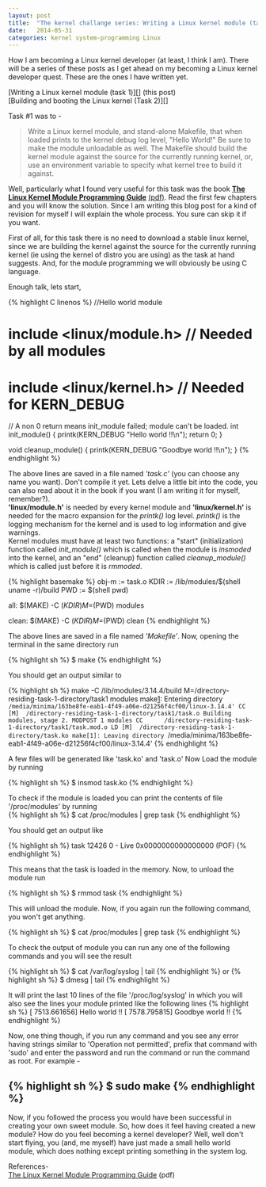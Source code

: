 ```yaml
---
layout: post
title:  "The kernel challange series: Writing a Linux kernel module (task 1)"
date:   2014-05-31
categories: kernel system-programming Linux
---
```



How I am becoming a Linux kernel developer (at least, I think I am). There will be a series of these posts as I get ahead on my becoming a Linux kernel developer quest. These are the ones I have written yet.

[Writing a Linux kernel module (task 1)][] (this post)  
[Building and booting the Linux kernel (Task 2)][]  

Task #1 was to -

>Write a Linux kernel module, and stand-alone Makefile, that when loaded prints to the kernel debug log level, "Hello World!"  Be sure to make the module unloadable as well. The Makefile should build the kernel module against the source for the currently running kernel, or, use an environment variable to specify what kernel tree to build it against.

Well, particularly what I found very useful for this task was the book **[The Linux Kernel Module Programming Guide][1]** [(pdf)][2]. Read the first few chapters and you will know the solution. Since I am writing this blog post for a kind of revision for myself I will explain the whole process. You sure can skip it if you want.

First of all, for this task there is no need to download a stable linux kernel, since we are building the kernel against the source for the currently running kernel (ie using the kernel of distro you are using) as the task at hand suggests. And, for the module programming we will obviously be using C language.

Enough talk, lets start,

{% highlight C linenos %}
//Hello world module

# include <linux/module.h>      // Needed by all modules
# include <linux/kernel.h>       // Needed for KERN_DEBUG

// A non 0 return means init_module failed; module can't be loaded.
int
init_module()
{
        printk(KERN_DEBUG "Hello world !!\n");
        return 0;
}

void
cleanup_module()
{
        printk(KERN_DEBUG "Goodbye world !!\n");
}
{% endhighlight %}

The above lines are saved in a file named *'task.c'* (you can choose any name you want). Don't compile it yet. Lets delve a little bit into the code, you can also read about it in the book if you want (I am writing it for myself, remember?).  
**'linux/module.h'** is needed by every kernel module and **'linux/kernel.h'** is needed for the macro expansion for the *printk()* log level. *printk()* is the logging mechanism for the kernel and is used to log information and give warnings.  
Kernel modules must have at least two functions: a "start" (initialization) function called *init_module()* which is called when the module is _insmoded_ into the kernel, and an "end" (cleanup) function called *cleanup_module()* which is called just before it is _rmmoded_.



{% highlight basemake %}
obj-m := task.o
KDIR := /lib/modules/$(shell uname -r)/build
PWD := $(shell pwd)

all:
        $(MAKE) -C $(KDIR) M=$(PWD) modules
 
clean:
        $(MAKE) -C $(KDIR) M=$(PWD) clean
{% endhighlight %}

The above lines are saved in a file named *'Makefile'*. Now, opening the terminal in the same directory run 

{% highlight sh %}
$ make
{% endhighlight %}

You should get an output similar to

{% highlight sh %}
make -C /lib/modules/3.14.4/build M=/directory-residing-task-1-directory/task1 modules
make[1]: Entering directory `/media/minima/163be8fe-eab1-4f49-a06e-d21256f4cf00/linux-3.14.4'
  CC [M]  /directory-residing-task-1-directory/task1/task.o
  Building modules, stage 2.
  MODPOST 1 modules
  CC      /directory-residing-task-1-directory/task1/task.mod.o
  LD [M]  /directory-residing-task-1-directory/task.ko
make[1]: Leaving directory `/media/minima/163be8fe-eab1-4f49-a06e-d21256f4cf00/linux-3.14.4'
{% endhighlight %}

A few files will be generated like 'task.ko' and 'task.o'
Now Load the module by running  

{% highlight sh %}
$ insmod task.ko
{% endhighlight %}

To check if the module is loaded you can print the contents of file '/proc/modules' by running  
{% highlight sh %}
$ cat /proc/modules | grep task
{% endhighlight %}

You should get an output like  

{% highlight sh %}
 task 12426 0 - Live 0x0000000000000000 (POF)
{% endhighlight %}

This means that the task is loaded in the memory. Now, to unload the module run

{% highlight sh %}
$ rmmod task
{% endhighlight %}

This will unload the module. Now, if you again run the following command, you won't get anything.

{% highlight sh %}
$ cat /proc/modules | grep task
{% endhighlight %}

To check the output of module you can run any one of the following commands and you will see the result

{% highlight sh %}
$ cat /var/log/syslog | tail
{% endhighlight %}
or
{% highlight sh %}
$ dmesg | tail
{% endhighlight %}

It will print the last 10 lines of the file '/proc/log/syslog' in which you will also see the lines your module printed like the following lines
{% highlight sh %}
  [ 7513.661656] Hello world !!
  [ 7578.795815] Goodbye world !!
{% endhighlight %}

Now, one thing though, if you run any command and you see any error having strings similar to 'Operation not permitted', prefix that command with 'sudo' and enter the password  and run the command or run the command as root. For example -

{% highlight sh %}
$ sudo make
{% endhighlight %}
---------------------------------

Now, if you followed the process you would have been successful in creating your own sweet module. So, how does it feel having created a new module? How do you feel becoming a kernel developer?
Well, well don't start flying, you (and, me myself) have just made a small hello world module, which does nothing except printing something in the system log.

References-  
[The Linux Kernel Module Programming Guide][2] (pdf)

[1]: http://tldp.org/LDP/lkmpg/2.6/html/
[2]: http://www.tldp.org/LDP/lkmpg/2.6/lkmpg.pdf